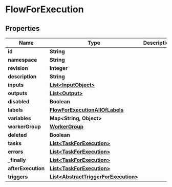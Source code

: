 

# FlowForExecution


## Properties

| Name | Type | Description | Notes |
|------------ | ------------- | ------------- | -------------|
|**id** | **String** |  |  |
|**namespace** | **String** |  |  |
|**revision** | **Integer** |  |  [optional] |
|**description** | **String** |  |  [optional] |
|**inputs** | [**List&lt;InputObject&gt;**](InputObject.md) |  |  [optional] |
|**outputs** | [**List&lt;Output&gt;**](Output.md) |  |  [optional] |
|**disabled** | **Boolean** |  |  |
|**labels** | [**FlowForExecutionAllOfLabels**](FlowForExecutionAllOfLabels.md) |  |  [optional] |
|**variables** | **Map&lt;String, Object&gt;** |  |  [optional] |
|**workerGroup** | [**WorkerGroup**](WorkerGroup.md) |  |  [optional] |
|**deleted** | **Boolean** |  |  |
|**tasks** | [**List&lt;TaskForExecution&gt;**](TaskForExecution.md) |  |  |
|**errors** | [**List&lt;TaskForExecution&gt;**](TaskForExecution.md) |  |  [optional] |
|**_finally** | [**List&lt;TaskForExecution&gt;**](TaskForExecution.md) |  |  [optional] |
|**afterExecution** | [**List&lt;TaskForExecution&gt;**](TaskForExecution.md) |  |  [optional] |
|**triggers** | [**List&lt;AbstractTriggerForExecution&gt;**](AbstractTriggerForExecution.md) |  |  [optional] |



